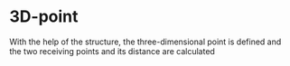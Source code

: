 # 3D-point
With the help of the structure, the three-dimensional point is defined and the two receiving points and its distance are calculated
